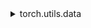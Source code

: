 <details><summary>torch.utils.data</summary>
  
- torch.utils.data.Dataset
- torch.utils.data.DataLoarder

</details>
